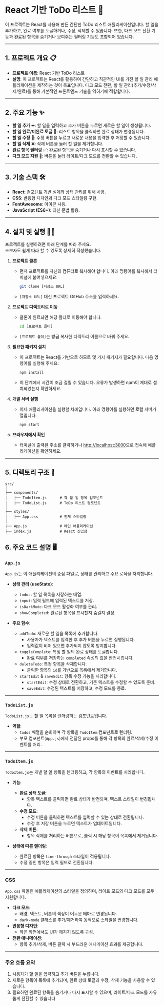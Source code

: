 # React 기반 ToDo 리스트 🚀

이 프로젝트는 React를 사용해 만든 간단한 ToDo 리스트 애플리케이션입니다. 할 일을 추가하고, 완료 여부를 토글하거나, 수정, 삭제할 수 있습니다. 또한, 다크 모드 전환 기능과 완료된 항목을 숨기거나 보여주는 필터링 기능도 포함되어 있습니다. 

---

## 1. 프로젝트 개요 📋

- **프로젝트 이름**: React 기반 ToDo 리스트
- **설명**: 이 프로젝트는 React를 활용하여 간단하고 직관적인 UI를 가진 할 일 관리 애플리케이션을 제작하는 것이 목표입니다. 다크 모드 전환, 할 일 관리(추가/수정/삭제/완료)를 통해 기본적인 프론트엔드 기술을 익히기에 적합합니다.

---

## 2. 주요 기능 ✨

- **할 일 추가** ➕: 할 일을 입력하고 추가 버튼을 누르면 새로운 할 일이 생성됩니다.
- **할 일 완료/미완료 토글** 🔄: 리스트 항목을 클릭하면 완료 상태가 변경됩니다.
- **할 일 수정** 📝: 수정 버튼을 누르고 새로운 내용을 입력한 후 저장할 수 있습니다.
- **할 일 삭제** ❌: 삭제 버튼을 눌러 할 일을 제거합니다.
- **완료 항목 필터링** ✅: 완료된 항목을 숨기거나 다시 표시할 수 있습니다.
- **다크 모드 지원** 🌙: 버튼을 눌러 라이트/다크 모드를 전환할 수 있습니다.

---

## 3. 기술 스택 🛠️

- **React**: 컴포넌트 기반 설계와 상태 관리를 위해 사용.
- **CSS**: 반응형 디자인과 다크 모드 스타일링 구현.
- **FontAwesome**: 아이콘 사용.
- **JavaScript (ES6+)**: 최신 문법 활용.

---

## 4. 설치 및 실행 🏃‍♂️

프로젝트를 실행하려면 아래 단계를 따라 주세요.  
초보자도 쉽게 따라 할 수 있도록 상세히 작성했습니다.

1. **프로젝트 클론**
   - 먼저 프로젝트를 자신의 컴퓨터로 복사해야 합니다. 아래 명령어를 복사해서 터미널에 붙여넣으세요:
     ```bash
     git clone [저장소 URL]
     ```
   - `[저장소 URL]` 대신 프로젝트 GitHub 주소를 입력하세요.

2. **프로젝트 디렉토리로 이동**
   - 클론이 완료되면 해당 폴더로 이동해야 합니다.
     ```bash
     cd [프로젝트 폴더]
     ```
   - `[프로젝트 폴더]`는 방금 복사한 디렉토리 이름으로 바꿔 주세요.

3. **필요한 패키지 설치**
   - 이 프로젝트는 React를 기반으로 하므로 몇 가지 패키지가 필요합니다. 다음 명령어를 실행해 주세요:
     ```bash
     npm install
     ```
   - 이 단계에서 시간이 조금 걸릴 수 있습니다. 오류가 발생하면 npm이 제대로 설치되었는지 확인하세요.

4. **개발 서버 실행**
   - 이제 애플리케이션을 실행할 차례입니다. 아래 명령어를 실행하면 로컬 서버가 열립니다:
     ```bash
     npm start
     ```

5. **브라우저에서 확인**
   - 터미널에 출력된 주소를 클릭하거나 [http://localhost:3000](http://localhost:3000)으로 접속해 애플리케이션을 확인하세요.

---

## 5. 디렉토리 구조 📂

```plaintext
src/
│
├── components/
│   ├── TodoItem.js      # 각 할 일 항목 컴포넌트
│   ├── TodoList.js      # ToDo 리스트 컴포넌트
│
├── styles/
│   ├── App.css          # 전체 스타일링
│
├── App.js               # 메인 애플리케이션
├── index.js             # React 진입점
```
## 6. 주요 코드 설명 🖥️

### **`App.js`**
`App.js`는 이 애플리케이션의 중심 파일로, 상태를 관리하고 주요 로직을 처리합니다.

- **상태 관리 (useState)**:
  - `todos`: 할 일 목록을 저장하는 배열.
  - `input`: 입력 필드에 입력된 텍스트를 저장.
  - `isDarkMode`: 다크 모드 활성화 여부를 관리.
  - `showCompleted`: 완료된 항목을 표시할지 숨길지 결정.

- **주요 함수**:
  - `addTodo`: 새로운 할 일을 목록에 추가합니다.
    - 사용자가 텍스트를 입력한 후 추가 버튼을 누르면 실행됩니다.
    - 입력값이 비어 있으면 추가되지 않도록 방지합니다.
  - `toggleComplete`: 특정 할 일의 완료 상태를 토글합니다.
    - 완료 여부를 저장하는 `completed` 속성의 값을 반전시킵니다.
  - `deleteTodo`: 특정 항목을 삭제합니다.
    - 클릭한 항목의 `id`를 기반으로 목록에서 제거합니다.
  - `startEdit` & `saveEdit`: 항목 수정 기능을 처리합니다.
    - `startEdit`: 수정 상태로 전환하고, 기존 텍스트를 수정할 수 있도록 준비.
    - `saveEdit`: 수정된 텍스트를 저장하고, 수정 모드를 종료.

---

### **`TodoList.js`**
`TodoList.js`는 할 일 목록을 렌더링하는 컴포넌트입니다.

- **역할**:
  - `todos` 배열을 순회하며 각 항목을 `TodoItem` 컴포넌트로 렌더링.
  - 부모 컴포넌트(`App.js`)에서 전달된 props를 통해 각 항목의 완료/삭제/수정 이벤트를 처리.

---

### **`TodoItem.js`**
`TodoItem.js`는 개별 할 일 항목을 렌더링하고, 각 항목의 이벤트를 처리합니다.

- **기능**:
  - **완료 상태 토글**:
    - 항목 텍스트를 클릭하면 완료 상태가 반전되며, 텍스트 스타일이 변경됩니다.
  - **수정 모드**:
    - 수정 버튼을 클릭하면 텍스트를 입력할 수 있는 상태로 전환됩니다.
    - 수정 후 저장 버튼을 누르면 텍스트가 업데이트됩니다.
  - **삭제 버튼**:
    - 항목 삭제를 처리하는 버튼으로, 클릭 시 해당 항목이 목록에서 제거됩니다.

- **상태에 따른 렌더링**:
  - 완료된 항목은 `line-through` 스타일이 적용됩니다.
  - 수정 중인 항목은 입력 필드로 전환됩니다.

---

### **CSS**
`App.css` 파일은 애플리케이션의 스타일을 정의하며, 라이트 모드와 다크 모드를 모두 지원합니다.

- **다크 모드**:
  - 배경, 텍스트, 버튼의 색상이 어두운 테마로 변경됩니다.
  - `dark-mode` 클래스를 추가/제거하여 동적으로 스타일을 변경합니다.
- **반응형 디자인**:
  - 작은 화면에서도 UI가 깨지지 않도록 구성.
- **전환 애니메이션**:
  - 항목 추가/삭제, 버튼 클릭 시 부드러운 애니메이션 효과를 제공합니다.

---

### 주요 흐름 요약
1. 사용자가 할 일을 입력하고 추가 버튼을 누릅니다.
2. 새로운 항목이 목록에 추가되며, 완료 상태 토글과 수정, 삭제 기능을 사용할 수 있습니다.
3. 필요하면 완료된 항목을 숨기거나 다시 표시할 수 있으며, 라이트/다크 모드를 자유롭게 전환할 수 있습니다

